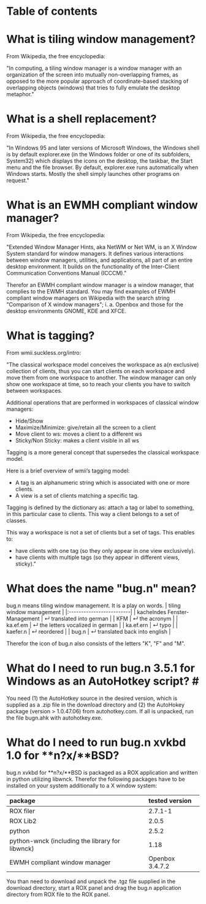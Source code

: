 # Table of contents #



# What is tiling window management? #

From Wikipedia, the free encyclopedia:

"In computing, a tiling window manager is a window manager with an organization of the screen into mutually non-overlapping frames, as opposed to the more popular approach of coordinate-based stacking of overlapping objects (windows) that tries to fully emulate the desktop metaphor."

# What is a shell replacement? #

From Wikipedia, the free encyclopedia:

"In Windows 95 and later versions of Microsoft Windows, the Windows shell is by default explorer.exe (in the Windows folder or one of its subfolders, System32) which displays the icons on the desktop, the taskbar, the Start menu and the file browser. By default, explorer.exe runs automatically when Windows starts. Mostly the shell simply launches other programs on request."

# What is an EWMH compliant window manager? #

From Wikipedia, the free encyclopedia:

"Extended Window Manager Hints, aka NetWM or Net WM, is an X Window System standard for window managers. It defines various interactions between window managers, utilities, and applications, all part of an entire desktop environment. It builds on the functionality of the Inter-Client Communication Conventions Manual (ICCCM)."

Therefor an EWMH compliant window manager is a window manager, that complies to the EWMH standard. You may find examples of EWMH compliant window managers on Wikipedia with the search string "Comparison of X window managers"; i. a. Openbox and those for the desktop environments GNOME, KDE and XFCE.

# What is tagging? #

From wmii.suckless.org/intro:

"The classical workspace model conceives the workspace as a(n exclusive) collection of clients, thus you can start clients on each workspace and move them from one workspace to another. The window manager can only show one workspace at time, so to reach your clients you have to switch between workspaces.

Additional operations that are performed in workspaces of classical window managers:

  * Hide/Show
  * Maximize/Minimize: give/retain all the screen to a client
  * Move client to ws: moves a client to a different ws
  * Sticky/Non Sticky: makes a client visible in all ws

Tagging is a more general concept that supersedes the classical workspace model.

Here is a brief overview of wmii’s tagging model:

  * A tag is an alphanumeric string which is associated with one or more clients.
  * A view is a set of clients matching a specific tag.

Tagging is defined by the dictionary as: attach a tag or label to something, in this particular case to clients. This way a client belongs to a set of classes.

This way a workspace is not a set of clients but a set of tags. This enables to:

  * have clients with one tag (so they only appear in one view exclusively).
  * have clients with multiple tags (so they appear in different views, sticky)."

# What does the name "bug.n" mean? #

bug.n means tiling window management. It is a play on words.
| tiling window management |
|:-------------------------|
| kachelndes Fenster-Management | ↵ translated into german |
| KFM                      | ↵ the acronym            |
| ka.ef.em                 | ↵ the letters vocalized in german |
| ka.ef.ern                |	↵ typo                   |
| kaefer.n                 | ↵ reordered              |
| bug.n                    | ↵ translated back into english |

Therefor the icon of bug.n also consists of the letters "K", "F" and "M".

# What do I need to run bug.n 3.5.1 for Windows **as an AutoHotkey script? #**

You need (1) the AutoHotkey source in the desired version, which is supplied as a .zip file in the download directory and (2) the AutoHokey package (version > 1.0.47.06) from autohotkey.com. If all is unpacked, run the file bugn.ahk with autohotkey.exe.

# What do I need to run bug.n xvkbd 1.0 for **n?x/**BSD? #

bug.n xvkbd for **n?x/**BSD is packaged as a ROX application and written in python utilizing libwnck. Therefor the following packages have to be installed on your system additionally to a X window system:

| package | tested version |
|:--------|:---------------|
| ROX filer |	2.7.1-1        |
| ROX Lib2 | 2.0.5          |
| python  | 2.5.2          |
| python-wnck (including the library for libwnck) | 1.18           |
| EWMH compliant window manager | Openbox 3.4.7.2 |

You than need to download and unpack the .tgz file supplied in the download directory, start a ROX panel and drag the bug.n application directory from ROX file to the ROX panel.